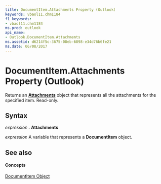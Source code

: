 ```yaml
---
title: DocumentItem.Attachments Property (Outlook)
keywords: vbaol11.chm1184
f1_keywords:
- vbaol11.chm1184
ms.prod: outlook
api_name:
- Outlook.DocumentItem.Attachments
ms.assetid: d6214f5c-3675-08eb-6898-e34d76b6fe21
ms.date: 06/08/2017
---
```



# DocumentItem.Attachments Property (Outlook)

Returns an **[Attachments](attachments-object-outlook.md)** object that represents all the attachments for the specified item. Read-only.


## Syntax

 _expression_ . **Attachments**

 _expression_ A variable that represents a **DocumentItem** object.


## See also


#### Concepts


[DocumentItem Object](documentitem-object-outlook.md)

